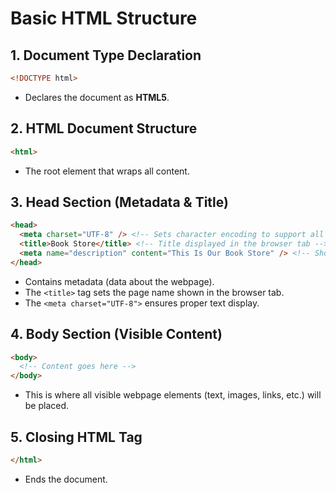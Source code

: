 # **Basic HTML Structure**

## **1. Document Type Declaration**
```html
<!DOCTYPE html>
```
- Declares the document as **HTML5**.

## **2. HTML Document Structure**
```html
<html>
```
- The root element that wraps all content.

## **3. Head Section (Metadata & Title)**
```html
<head>
  <meta charset="UTF-8" /> <!-- Sets character encoding to support all languages -->
  <title>Book Store</title> <!-- Title displayed in the browser tab -->
  <meta name="description" content="This Is Our Book Store" /> <!-- Short description for SEO -->
</head>
```
- Contains metadata (data about the webpage).
- The `<title>` tag sets the page name shown in the browser tab.
- The `<meta charset="UTF-8">` ensures proper text display.

## **4. Body Section (Visible Content)**
```html
<body>
  <!-- Content goes here -->
</body>
```
- This is where all visible webpage elements (text, images, links, etc.) will be placed.

## **5. Closing HTML Tag**
```html
</html>
```
- Ends the document.
